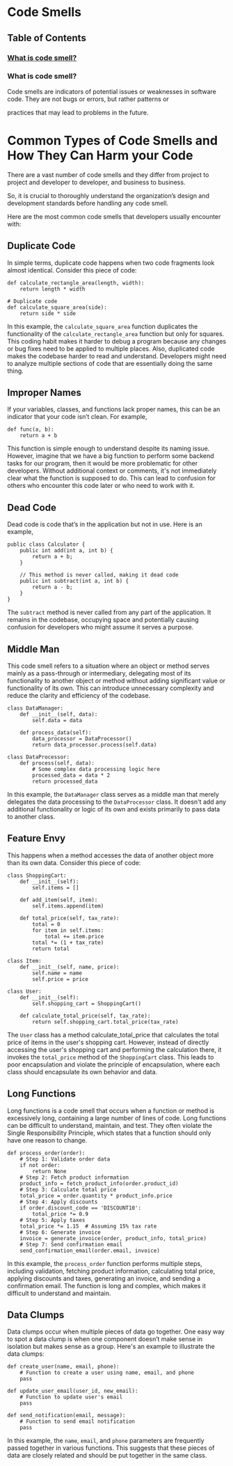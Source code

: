# Code Smells

## Table of Contents

### [What is code smell?](#what-is-code-smell-1)

### What is code smell?

Code smells are indicators of potential issues or weaknesses in software code. They are not bugs or errors, but rather patterns or 

practices that may lead to problems in the future. 

# Common Types of Code Smells and How They Can Harm your Code

There are a vast number of code smells and they differ from project to project and developer to developer, and business to business. 

So, it is crucial to thoroughly understand the organization’s design and development standards before handling any code smell. 

Here are the most common code smells that developers usually encounter with:

## Duplicate Code

In simple terms, duplicate code happens when two code fragments look almost identical. Consider this piece of code:

```
def calculate_rectangle_area(length, width):
    return length * width

# Duplicate code
def calculate_square_area(side):
    return side * side
```

In this example, the `calculate_square_area` function duplicates the functionality of the `calculate_rectangle_area` function but only for squares. This coding habit makes it harder to debug a program because any changes or bug fixes need to be applied to multiple places. Also, duplicated code makes the codebase harder to read and understand. Developers might need to analyze multiple sections of code that are essentially doing the same thing.

## Improper Names

If your variables, classes, and functions lack proper names, this can be an indicator that your code isn’t clean. For example, 

```
def func(a, b):
    return a + b
```
This function is simple enough to understand despite its naming issue. However, imagine that we have a big function to perform some backend tasks for our program,
then it would be more problematic for other developers.  Without additional context or comments, it's not immediately clear what the function is supposed to do. 
This can lead to confusion for others who encounter this code later or who need to work with it.

## Dead Code 

Dead code is code that’s in the application but not in use. Here is an example,

```
public class Calculator {
    public int add(int a, int b) {
        return a + b;
    }

    // This method is never called, making it dead code
    public int subtract(int a, int b) {
        return a - b;
    }
}

```

The `subtract` method is never called from any part of the application. It remains in the codebase, occupying space and potentially causing confusion for developers who might assume it serves a purpose.

## Middle Man

This code smell refers to a situation where an object or method serves mainly as a pass-through or intermediary, delegating most of its functionality to another object or method without adding significant value or functionality of its own. This can introduce unnecessary complexity and reduce the clarity and efficiency of the codebase.

```
class DataManager:
    def __init__(self, data):
        self.data = data

    def process_data(self):
        data_processor = DataProcessor()
        return data_processor.process(self.data)

class DataProcessor:
    def process(self, data):
        # Some complex data processing logic here
        processed_data = data * 2
        return processed_data
```

In this example, the `DataManager` class serves as a middle man that merely delegates the data processing to the `DataProcessor` class. It doesn't add any additional functionality or logic of its own and exists primarily to pass data to another class.

## Feature Envy

This happens when a method accesses the data of another object more than its own data. Consider this piece of code:

```
class ShoppingCart:
    def __init__(self):
        self.items = []

    def add_item(self, item):
        self.items.append(item)

    def total_price(self, tax_rate):
        total = 0
        for item in self.items:
            total += item.price
        total *= (1 + tax_rate)
        return total

class Item:
    def __init__(self, name, price):
        self.name = name
        self.price = price

class User:
    def __init__(self):
        self.shopping_cart = ShoppingCart()

    def calculate_total_price(self, tax_rate):
        return self.shopping_cart.total_price(tax_rate)
```

The `User` class has a method calculate_total_price that calculates the total price of items in the user's shopping cart. However, instead of directly accessing the user's shopping cart and performing the calculation there, it invokes the `total_price` method of the `ShoppingCart` class. This leads to poor encapsulation and violate the principle of encapsulation, where each class should encapsulate its own behavior and data.

## Long Functions

Long functions is a code smell that occurs when a function or method is excessively long, containing a large number of lines of code. Long functions can be difficult to understand, maintain, and test. They often violate the Single Responsibility Principle, which states that a function should only have one reason to change.

```
def process_order(order):
    # Step 1: Validate order data
    if not order:
        return None
    # Step 2: Fetch product information
    product_info = fetch_product_info(order.product_id)
    # Step 3: Calculate total price
    total_price = order.quantity * product_info.price
    # Step 4: Apply discounts
    if order.discount_code == 'DISCOUNT10':
        total_price *= 0.9
    # Step 5: Apply taxes
    total_price *= 1.15  # Assuming 15% tax rate
    # Step 6: Generate invoice
    invoice = generate_invoice(order, product_info, total_price)
    # Step 7: Send confirmation email
    send_confirmation_email(order.email, invoice)
```

In this example, the `process_order` function performs multiple steps, including validation, fetching product information, calculating total price, applying discounts and taxes, generating an invoice, and sending a confirmation email. The function is long and complex, which makes it difficult to understand and maintain.

## Data Clumps

Data clumps occur when multiple pieces of data go together. One easy way to spot a data clump is when one component doesn’t make sense in isolation but makes sense as a group. Here's an example to illustrate the data clumps:

```
def create_user(name, email, phone):
    # Function to create a user using name, email, and phone
    pass

def update_user_email(user_id, new_email):
    # Function to update user's email
    pass

def send_notification(email, message):
    # Function to send email notification
    pass
```

In this example, the `name`, `email`, and `phone` parameters are frequently passed together in various functions. This suggests that these pieces of data are closely related and should be put together in the same class.
